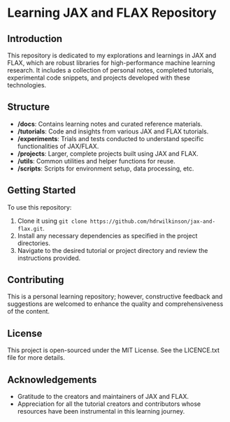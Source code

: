 # Learning JAX and FLAX Repository

## Introduction

This repository is dedicated to my explorations and learnings in JAX and FLAX, which are robust libraries for high-performance machine learning research. It includes a collection of personal notes, completed tutorials, experimental code snippets, and projects developed with these technologies.

## Structure

- **/docs**: Contains learning notes and curated reference materials.
- **/tutorials**: Code and insights from various JAX and FLAX tutorials.
- **/experiments**: Trials and tests conducted to understand specific functionalities of JAX/FLAX.
- **/projects**: Larger, complete projects built using JAX and FLAX.
- **/utils**: Common utilities and helper functions for reuse.
- **/scripts**: Scripts for environment setup, data processing, etc.

## Getting Started

To use this repository:
1. Clone it using `git clone https://github.com/hdrwilkinson/jax-and-flax.git`.
2. Install any necessary dependencies as specified in the project directories.
3. Navigate to the desired tutorial or project directory and review the instructions provided.

## Contributing

This is a personal learning repository; however, constructive feedback and suggestions are welcomed to enhance the quality and comprehensiveness of the content.

## License

This project is open-sourced under the MIT License. See the LICENCE.txt file for more details.


## Acknowledgements

- Gratitude to the creators and maintainers of JAX and FLAX.
- Appreciation for all the tutorial creators and contributors whose resources have been instrumental in this learning journey.
